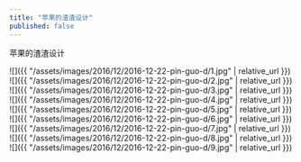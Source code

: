 ```yaml
---
title: "苹果的渣渣设计"
published: false
---
```

苹果的渣渣设计



![]({{ "/assets/images/2016/12/2016-12-22-pin-guo-d/1.jpg" | relative_url }})
![]({{ "/assets/images/2016/12/2016-12-22-pin-guo-d/2.jpg" | relative_url }})
![]({{ "/assets/images/2016/12/2016-12-22-pin-guo-d/3.jpg" | relative_url }})
![]({{ "/assets/images/2016/12/2016-12-22-pin-guo-d/4.jpg" | relative_url }})
![]({{ "/assets/images/2016/12/2016-12-22-pin-guo-d/5.jpg" | relative_url }})
![]({{ "/assets/images/2016/12/2016-12-22-pin-guo-d/6.jpg" | relative_url }})
![]({{ "/assets/images/2016/12/2016-12-22-pin-guo-d/7.jpg" | relative_url }})
![]({{ "/assets/images/2016/12/2016-12-22-pin-guo-d/8.jpg" | relative_url }})
![]({{ "/assets/images/2016/12/2016-12-22-pin-guo-d/9.jpg" | relative_url }})
